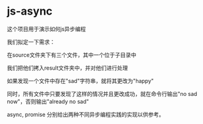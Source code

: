 js-async
=======

这个项目用于演示如何js异步编程

我们拟定一下需求：

在source文件夹下有三个文件，其中一个位于子目录中

我们把他们拷入result文件夹中，并对他们进行处理

如果发现一个文件中存在"sad"字符串，就将其更改为"happy"

同时，所有文件中只要发现了这样的情况并且更改成功，就在命令行输出"no sad now"，否则输出"already no sad"

async, promise 分别给出两种不同异步编程实践的实现以供参考。
